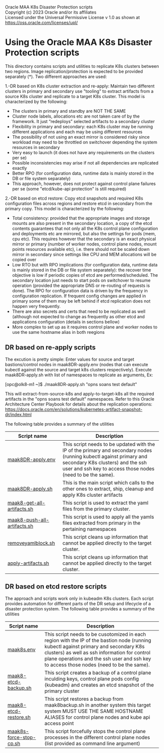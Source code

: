 Oracle MAA K8s Disaster Protection scripts  
Copyright (c) 2023 Oracle and/or its affiliates  
Licensed under the Universal Permissive License v 1.0 as shown at https://oss.oracle.com/licenses/upl/  

Using the Oracle MAA K8s Disaster Protection scripts   
=================================================================================================================

This directory contains scripts and utilities to replicate  K8s clusters between two regions. Image replication/protection is expected to be provided separately (*). Two different approaches are used:

1.-DR based on K8s cluster extraction and re-apply: Maintain two different clusters in primary and secondary use "tooling" to extract artifacts from a source K8s cluster and replicate to a target K8s cluster. This model is characterized by the following:

-   The clusters in primary and standby are NOT THE SAME
-   Cluster node labels, allocations etc are not taken care of by the framework. It just “redeploys” selected artifacts to a secondary cluster
-   Flexibility in primary and secondary: each K8s cluster may be running different applications and each may be using different resources
-   The possibility of not using an exact mirror is considered risky since workload may need to be throttled on switchover depending the system resources in secondary
-   Very easy to launch (it does not have any requirements on the clusters per se)
-   Possible inconsistencies may arise if not all dependencies are replicated exactly
-   Better RPO (for configuration data, runtime data is mainly stored in the DB or file system separately)
-   This approach, however, does not protect against control plane failures per se (some "etcd/kube-api protection" is still required)


2.-DR based on etcd restore: Copy etcd snapshots and required K8s configuration files across regions and restore etcd in secondary from the primary copy. This model is characterized by the following:
 - Total consistency: provided that the appropriate images and storage mounts are also present in the secondary location, a copy of the etcd contents guarantees that not only all the K8s control plane configuration and deployments etc are mirrored, but also the settings for pods (mem, cpu etc). This requires however that the secondary is an exact physical mirror or primary (number of worker nodes, control plane nodes, mount points resources available etc), i.e. there should not be scaled down mirror in secondary since settings like CPU and MEM allocations will be copied over
-   Low RTO but with RPO implications (for configuration data, runtime data is mainly stored in the DB or file system separately): the recover time objective is low if periodic copies of etcd are performed/scheduled. The secondary location just needs to start pods on switchover to resume operation (provided the appropriate DNS or re-routing of requests is done). The RPO for configuration data is driven by the frequency in configuration replication. If frequent config changes are applied in primary some of them may be left behind if etcd replication does not happen very frequently.
-   There are also secrets and certs that need to be replicated as well (although not expected to change as frequently as other etcd and applications configuration (details in sections bellow)
-   More complex to set up as it requires control plane and worker nodes to use the same hostname alias in both reegions

DR based on re-apply scripts 
--------------
The excution is pretty simple: Enter values for source and target bastions/control nodes in maak8DR-apply.env (nodes that can execute kubectl against the source and target k8s clusters respectively). Execute maak8DR-apply.sh with list of namespaces to replicate as arguments, Ex:

[opc@olk8-m1 ~]$ ./maak8DR-apply.sh "opns soans test default"

This will extract-from-source-k8s and apply-to-target-k8s all the required artifacts in the "opns soans test default" namespaces. Refer to this Oracle Architecture Center Playbook for details about the replication operations: https://docs.oracle.com/en/solutions/kubernetes-artifact-snapshot-dr/index.html 

The following table provides a summary of the utilities

  | Script name  | Description |
| ------------- | ------------- |
| [maak8DR-apply.env](./maak8DR-apply.env) | This script needs to be updated with the IP of the primary and secondary nodes (running kubectl against primary and secondary K8s clusters) and the ssh user and ssh key to access those nodes (need to be the same). |
| [maak8DR-apply.sh](./maak8DR-apply.sh) | This is the main script which calls to the other ones to extract, ship, cleanup and apply K8s cluster artifacts |
| [maak8-get-all-artifacts.sh](./maak8-get-all-artifacts.sh) | This script is used to extract the yaml files from the primary cluster. |
| [maak8-push-all-artifacts.sh](./maak8-push-all-artifacts.sh) | This script is used to apply all the yamls files extracted from primary in the pertaining namespaces |
| [removeyamlblock.sh](./removeyamlblock.sh) | This script cleans up information that cannot be applied directly to the target cluster. |
| [apply-artifacts.sh](./apply-artifacts.sh) | This script cleans up information that cannot be applied directly to the target cluster. |

DR based on etcd restore scripts 
--------------
  The approach and scripts work only in kubeadm K8s clusters. Each script provides automation for different parts of the DR setup and lifecycle of a disaster protection system. 
  The following table provides a summary of the utilities

  | Script name  | Description |
| ------------- | ------------- |
| [maak8s.env](./maak8s.env) | This script needs to be cusotomized in each region with the IP of the bastion node (running kubectl against primary and secondary K8s clusters) as well as ssh information for control plane operations and the ssh user and ssh key to access those nodes (need to be the same). |
| [maak8-etcd-backup.sh](./maak8-etcd-backup.sh) | This script creates a backup of a control plane inculding keys, control plane pods config (kubeadm) and creates an etcd snapshot of the primary cluster |
| [maak8-etcd-restore.sh](./maak8-etcd-restore.sh) | This script restores a backup from maak8backup.sh in another system this target system MUST USE THE SAME HOSTNAME ALIASES for control plane nodes and kube api access point |. 
| [maak8s-force-stop-cp.sh](./maak8s-force-stop-cp.sh) | This script forcefully stops the control plane processes in the different control plane nodes (list provided as command line argument) |. 

